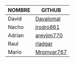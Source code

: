 | NOMBRE | GITHUB     |
| ------ | ---------- |
| David  | [Davalomal](https://gitbun.com/Davalomal)   |
| Nacho  | [jrodro861](https://gitbub.com/jrodro861)   |
| Adrian | [areyjim770](https://gitbub.com/areyjim770) |
| Raul   | [rladgar](https://gitbub.com/rladgar)       |
| Mario  | [Mromvar767](https://gitbub.com/Mromvar767) |
